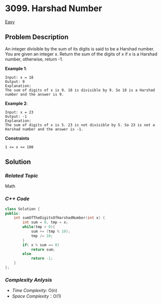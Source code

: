 # 3099. Harshad Number
[Easy](https://leetcode.com/problems/harshad-number/)

## Problem Description

An integer divisible by the sum of its digits is said to be a Harshad number. You are given an integer x. Return the sum of the digits of x if x is a Harshad number, otherwise, return -1.


**Example 1**:
```
Input: x = 18
Output: 9
Explanation:
The sum of digits of x is 9. 18 is divisible by 9. So 18 is a Harshad number and the answer is 9.
```
**Example 2**:
```
Input: x = 23
Output: -1
Explanation:
The sum of digits of x is 5. 23 is not divisible by 5. So 23 is not a Harshad number and the answer is -1.
```

**Constraints**
```
1 <= x <= 100
```

## Solution

### _Related Topic_
   Math

### _C++ Code_
```cpp
class Solution {
public:
    int sumOfTheDigitsOfHarshadNumber(int x) {
        int sum = 0, tmp = x;
        while(tmp > 0){
            sum += (tmp % 10);
            tmp /= 10;
        }
        if( x % sum == 0)
            return sum;
        else
            return -1;
    }
};
```

### _Complexity Anlysis_
- _Time Complexity_: O(n)
- _Space Complexity_：O(1)

